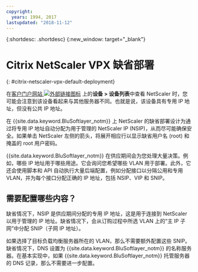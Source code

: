 ```yaml
---
copyright:
  years: 1994, 2017
lastupdated: "2018-11-12"
---
```


{:shortdesc: .shortdesc}
{:new_window: target="_blank"}

# Citrix NetScaler VPX 缺省部署
{: #citrix-netscaler-vpx-default-deployment}

在[客户门户网站 ![外部链接图标](../../icons/launch-glyph.svg "外部链接图标")](https://control.softlayer.com/) 上的**设备 > 设备列表**中查看 NetScaler 时，您可能会注意到该设备看起来与其他服务器不同。也就是说，该设备具有专用 IP 地址，但没有公共 IP 地址。

在 {{site.data.keyword.BluSoftlayer_notm}} 上 NetScaler 的缺省部署设计为通过将专用 IP 地址自动分配为用于管理的 NetScaler IP (NSIP)，从而尽可能确保安全。如果单击 NetScaler 左侧的箭头，将展开相应行以显示缺省用户名 (root) 和掩盖的 root 用户密码。 

{{site.data.keyword.BluSoftlayer_notm}} 在供应期间会为您处理大量决策。例如，哪些 IP 地址用于哪些用途。它会询问您希望哪些 VLAN 用于部署。此外，它还会使用脚本和 API 自动执行大量后端配置，例如分配接口以分隔公用和专用 VLAN，并为每个接口分配正确的 IP 地址，包括 NSIP、VIP 和 SNIP。

## 需要配置哪些内容？

缺省情况下，NSIP 是供应期间分配的专用 IP 地址，这是用于连接到 NetScaler 以用于管理的 IP 地址。缺省情况下，会从订购过程中所选 VLAN 上的“主 IP 子网”中分配 SNIP（子网 IP 地址）。 

如果选择了目标负载均衡服务器所在的 VLAN，那么不需要额外配置这些 SNIP。缺省情况下，DNS 设置为 {{site.data.keyword.BluSoftlayer_notm}} 的名称服务器。在基本实现中，如果 {{site.data.keyword.BluSoftlayer_notm}} 托管服务器的 DNS 记录，那么不需要进一步配置。
